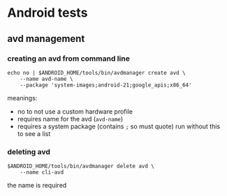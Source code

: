 # Android tests

## avd management

### creating an avd from command line

```
echo no | $ANDROID_HOME/tools/bin/avdmanager create avd \
    --name avd-name \
    --package 'system-images;android-21;google_apis;x86_64'
```

meanings:

- no to not use a custom hardware profile
- requires name for the avd (`avd-name`)
- requires a system package (contains `;` so must quote) run without this to see a list

### deleting avd

```
$ANDROID_HOME/tools/bin/avdmanager delete avd \
    --name cli-avd
```

the name is required
